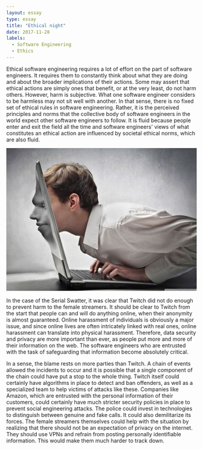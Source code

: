 ```yaml
---
layout: essay
type: essay
title: "Ethical night"
date: 2017-11-28
labels:
  - Software Engineering
  - Ethics
---
```


Ethical software engineering requires a lot of effort on the part of software engineers. It requires them to constantly think about what they are doing and about the broader implications of their actions. Some may assert that ethical actions are simply ones that benefit, or at the very least, do not harm others. However, harm is subjective. What one software engineer considers to be harmless may not sit well with another. In that sense, there is no fixed set of ethical rules in software engineering. Rather, it is the perceived principles and norms that the collective body of software engineers in the world expect other software engineers to follow. It is fluid because people enter and exit the field all the time and software engineers' views of what constitutes an ethical action are influenced by societal ethical norms, which are also fluid.

<img class="ui right floated medium image" src="../images/online.jpeg">

In the case of the Serial Swatter, it was clear that Twitch did not do enough to prevent harm to the female streamers. It should be clear to Twitch from the start that people can and will do anything online, when their anonymity is almost guaranteed. Online harassment of individuals is obviously a major issue, and since online lives are often intricately linked with real ones, online harassment can translate into physical harassment. Therefore, data security and privacy are more important than ever, as people put more and more of their information on the web. The software engineers who are entrusted with the task of safeguarding that information become absolutely critical.

In a sense, the blame rests on more parties than Twitch. A chain of events allowed the incidents to occur and it is possible that a single component of the chain could have put a stop to the whole thing. Twitch itself could certainly have algorithms in place to detect and ban offenders, as well as a specialized team to help victims of attacks like these. Companies like Amazon, which are entrusted with the personal information of their customers, could certainly have much stricter security policies in place to prevent social engineering attacks. The police could invest in technologies to distinguish between genuine and fake calls. It could also demilitarize its forces. The female streamers themselves could help with the situation by realizing that there should not be an expectation of privacy on the internet. They should use VPNs and refrain from posting personally identifiable information. This would make them much harder to track down.
